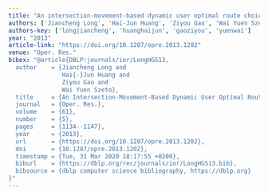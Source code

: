 ```yaml
---
title: "An intersection-movement-based dynamic user optimal route choice problem"
authors: ['Jiancheng Long', 'Hai-Jun Huang', 'Ziyou Gao', 'Wai Yuen Szeto']
authors-key: ['longjiancheng', 'huanghaijun', 'gaoziyou', 'yuenwai']
year: "2013"
article-link: "https://doi.org/10.1287/opre.2013.1202"
venue: "Oper. Res."
bibex: "@article{DBLP:journals/ior/LongHGS13,
  author    = {Jiancheng Long and
               Hai{-}Jun Huang and
               Ziyou Gao and
               Wai Yuen Szeto},
  title     = {An Intersection-Movement-Based Dynamic User Optimal Route Choice Problem},
  journal   = {Oper. Res.},
  volume    = {61},
  number    = {5},
  pages     = {1134--1147},
  year      = {2013},
  url       = {https://doi.org/10.1287/opre.2013.1202},
  doi       = {10.1287/opre.2013.1202},
  timestamp = {Tue, 31 Mar 2020 18:17:55 +0200},
  biburl    = {https://dblp.org/rec/journals/ior/LongHGS13.bib},
  bibsource = {dblp computer science bibliography, https://dblp.org}
}"
---
```

